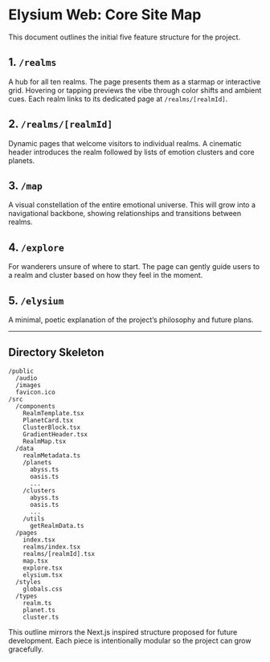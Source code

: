 # Elysium Web: Core Site Map

This document outlines the initial five feature structure for the project.

## 1. `/realms`
A hub for all ten realms. The page presents them as a starmap or interactive grid. Hovering or tapping previews the vibe through color shifts and ambient cues. Each realm links to its dedicated page at `/realms/[realmId]`.

## 2. `/realms/[realmId]`
Dynamic pages that welcome visitors to individual realms. A cinematic header introduces the realm followed by lists of emotion clusters and core planets.

## 3. `/map`
A visual constellation of the entire emotional universe. This will grow into a navigational backbone, showing relationships and transitions between realms.

## 4. `/explore`
For wanderers unsure of where to start. The page can gently guide users to a realm and cluster based on how they feel in the moment.

## 5. `/elysium`
A minimal, poetic explanation of the project’s philosophy and future plans.

---
## Directory Skeleton
```
/public
  /audio
  /images
  favicon.ico
/src
  /components
    RealmTemplate.tsx
    PlanetCard.tsx
    ClusterBlock.tsx
    GradientHeader.tsx
    RealmMap.tsx
  /data
    realmMetadata.ts
    /planets
      abyss.ts
      oasis.ts
      ...
    /clusters
      abyss.ts
      oasis.ts
      ...
    /utils
      getRealmData.ts
  /pages
    index.tsx
    realms/index.tsx
    realms/[realmId].tsx
    map.tsx
    explore.tsx
    elysium.tsx
  /styles
    globals.css
  /types
    realm.ts
    planet.ts
    cluster.ts
```

This outline mirrors the Next.js inspired structure proposed for future development. Each piece is intentionally modular so the project can grow gracefully.
